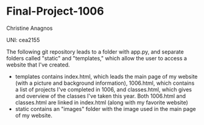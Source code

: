 # Final-Project-1006 

Christine Anagnos

UNI: cea2155

The following git repository leads to a folder with app.py, and separate folders called "static" and "templates," which allow the user to 
access a website that I've created.
- templates contains index.html, which leads the main page of my website (with a picture and background information), 
  1006.html, which contains a list of projects I've completed in 1006, and classes.html, which gives and overview
  of the classes I've taken this year. Both 1006.html and classes.html are linked in index.html (along with my favorite website)
- static contains an "images" folder with the image used in the main page of my website. 
